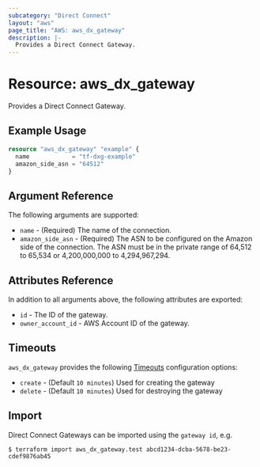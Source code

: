 ```yaml
---
subcategory: "Direct Connect"
layout: "aws"
page_title: "AWS: aws_dx_gateway"
description: |-
  Provides a Direct Connect Gateway.
---
```


# Resource: aws_dx_gateway

Provides a Direct Connect Gateway.

## Example Usage

```terraform
resource "aws_dx_gateway" "example" {
  name            = "tf-dxg-example"
  amazon_side_asn = "64512"
}
```

## Argument Reference

The following arguments are supported:

* `name` - (Required) The name of the connection.
* `amazon_side_asn` - (Required) The ASN to be configured on the Amazon side of the connection. The ASN must be in the private range of 64,512 to 65,534 or 4,200,000,000 to 4,294,967,294.

## Attributes Reference

In addition to all arguments above, the following attributes are exported:

* `id` - The ID of the gateway.
* `owner_account_id` - AWS Account ID of the gateway.

## Timeouts

`aws_dx_gateway` provides the following
[Timeouts](https://www.terraform.io/docs/configuration/blocks/resources/syntax.html#operation-timeouts) configuration options:

- `create` - (Default `10 minutes`) Used for creating the gateway
- `delete` - (Default `10 minutes`) Used for destroying the gateway

## Import

Direct Connect Gateways can be imported using the `gateway id`, e.g.

```
$ terraform import aws_dx_gateway.test abcd1234-dcba-5678-be23-cdef9876ab45
```
